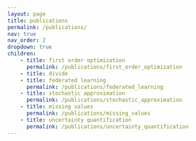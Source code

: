 ```yaml
---
layout: page
title: publications
permalink: /publications/
nav: true
nav_order: 2
dropdown: true
children:
    - title: first order optimization
      permalink: /publications/first_order_optimization
    - title: divide
    - title: federated learning
      permalink: /publications/federated_learning
    - title: stochastic approximation
      permalink: /publications/stochastic_approximation
    - title: missing values
      permalink: /publications/missing_values
    - title: uncertainty quantification
      permalink: /publications/uncertainty_quantification
---
```

